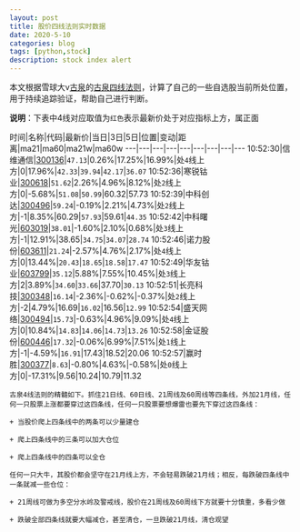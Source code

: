 ```yaml
---
layout: post
title: 股价四线法则实时数据
date: 2020-5-10
categories: blog
tags: [python,stock]
description: stock index alert
---
```



本文根据雪球大v[古泉](https://xueqiu.com/u/7148646888)的[古泉四线法则](https://xueqiu.com/7148646888/130498192)，计算了自己的一些自选股当前所处位置，用于持续追踪验证，帮助自己进行判断。

**说明**：下表中4线对应取值为`红色`表示最新价处于对应指标上方，属正面

时间|名称|代码|最新价|当日|3日|5日|位置|变动|距离|ma21|ma60|ma21w|ma60w
---|---|---|---|---|---|---|---|---
10:52:30|信维通信|[300136](https://xueqiu.com/S/SZ300136)|`47.13`|0.26%|17.25%|16.99%|处`4`线上方|0|17.96%|`42.33`|`39.94`|`42.17`|`36.07`
10:52:36|寒锐钴业|[300618](https://xueqiu.com/S/SZ300618)|`51.62`|2.26%|4.96%|8.12%|处`2`线上方|0|-5.68%|`51.08`|`50.99`|60.32|57.73
10:52:39|中科创达|[300496](https://xueqiu.com/S/SZ300496)|`59.24`|-0.19%|2.21%|4.73%|处`2`线上方|-1|8.35%|60.29|`57.93`|59.61|`44.35`
10:52:42|中科曙光|[603019](https://xueqiu.com/S/SH603019)|`38.01`|-1.60%|2.10%|0.68%|处`3`线上方|-1|12.91%|38.65|`34.75`|`34.07`|`28.74`
10:52:46|诺力股份|[603611](https://xueqiu.com/S/SH603611)|`21.24`|-2.57%|4.76%|2.17%|处`4`线上方|0|13.44%|`20.43`|`18.65`|`18.58`|`17.47`
10:52:49|华友钴业|[603799](https://xueqiu.com/S/SH603799)|`35.12`|5.88%|7.55%|10.45%|处`3`线上方|2|3.89%|`34.60`|`33.66`|37.70|`30.13`
10:52:51|长亮科技|[300348](https://xueqiu.com/S/SZ300348)|`16.14`|-2.36%|-0.62%|-0.37%|处`2`线上方|-2|4.79%|16.69|`16.02`|16.56|`12.99`
10:52:54|盛天网络|[300494](https://xueqiu.com/S/SZ300494)|`15.73`|-0.63%|4.96%|9.09%|处`4`线上方|0|10.84%|`14.83`|`14.06`|`14.73`|`13.26`
10:52:58|金证股份|[600446](https://xueqiu.com/S/SH600446)|`17.32`|-0.06%|6.99%|7.51%|处`1`线上方|-1|-4.59%|`16.91`|17.43|18.52|20.06
10:52:57|赢时胜|[300377](https://xueqiu.com/S/SZ300377)|`8.63`|-0.80%|4.63%|-0.58%|处`0`线上方|0|-17.31%|9.56|10.24|10.79|11.32

```
古泉4线法则的精髓如下。抓住21日线、60日线、21周线及60周线等四条线，外加21月线，任何一只股票上涨都要穿过这四条线，任何一只股票要想爆雷也要先下穿过这四条线：

+ 当股价爬上四条线中的两条可以少量建仓

+ 爬上四条线中的三条可以加大仓位

+ 爬上四条线中的四条可以全仓

任何一只大牛，其股价都会坚守在21月线上方，不会轻易跌破21月线；相反，每跌破四条线中一条就减一些仓位：

+ 21周线可做为多空分水岭及警戒线，股价在21周线及60周线下方就要十分慎重，多看少做

+ 跌破全部四条线就要大幅减仓，甚至清仓，一旦跌破21月线，清仓观望
```